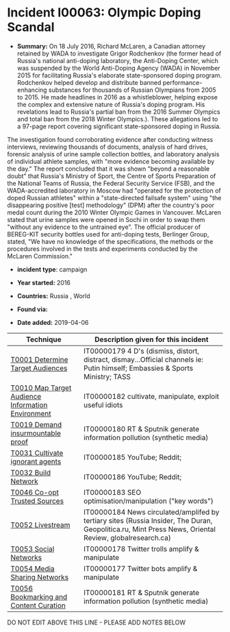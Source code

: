 # Incident I00063: Olympic Doping Scandal

* **Summary:** On 18 July 2016, Richard McLaren, a Canadian attorney retained by WADA to investigate Grigor Rodchenkov (the former head of Russia's national anti-doping laboratory, the Anti-Doping Center, which was suspended by the World Anti-Doping Agency (WADA) in November 2015 for facilitating Russia's elaborate state-sponsored doping program. Rodchenkov helped develop and distribute banned performance-enhancing substances for thousands of Russian Olympians from 2005 to 2015. He made headlines in 2016 as a whistleblower, helping expose the complex and extensive nature of Russia's doping program. His revelations lead to Russia's partial ban from the 2016 Summer Olympics and total ban from the 2018 Winter Olympics.). These allegations led to a 97-page report covering significant state-sponsored doping in Russia. 

The investigation found corroborating evidence after conducting witness interviews, reviewing thousands of documents, analysis of hard drives, forensic analysis of urine sample collection bottles, and laboratory analysis of individual athlete samples, with "more evidence becoming available by the day." The report concluded that it was shown "beyond a reasonable doubt" that Russia's Ministry of Sport, the Centre of Sports Preparation of the National Teams of Russia, the Federal Security Service (FSB), and the WADA-accredited laboratory in Moscow had "operated for the protection of doped Russian athletes" within a "state-directed failsafe system" using "the disappearing positive [test] methodology" (DPM) after the country's poor medal count during the 2010 Winter Olympic Games in Vancouver. McLaren stated that urine samples were opened in Sochi in order to swap them "without any evidence to the untrained eye". The official producer of BEREG-KIT security bottles used for anti-doping tests, Berlinger Group, stated, "We have no knowledge of the specifications, the methods or the procedures involved in the tests and experiments conducted by the McLaren Commission."

* **incident type**: campaign

* **Year started:** 2016

* **Countries:** Russia , World

* **Found via:** 

* **Date added:** 2019-04-06
 

| Technique | Description given for this incident |
| --------- | ------------------------- |
| [T0001 Determine Target Audiences](../generated_pages/techniques/T0001.md) | IT00000179 4 D's (dismiss, distort, distract, dismay...Official channels ie: Putin himself; Embassies & Sports Ministry; TASS |
| [T0010 Map Target Audience Information Environment](../generated_pages/techniques/T0010.md) | IT00000182 cultivate, manipulate, exploit useful idiots  |
| [T0019 Demand insurmountable proof](../generated_pages/techniques/T0019.md) | IT00000180 RT & Sputnik generate information pollution (synthetic media) |
| [T0031 Cultivate ignorant agents](../generated_pages/techniques/T0031.md) | IT00000185 YouTube; Reddit;  |
| [T0032 Build Network](../generated_pages/techniques/T0032.md) | IT00000186 YouTube; Reddit;  |
| [T0046 Co-opt Trusted Sources](../generated_pages/techniques/T0046.md) | IT00000183 SEO optimisation/manipulation ("key words") |
| [T0052 Livestream](../generated_pages/techniques/T0052.md) | IT00000184 News circulated/amplifed by tertiary sites (Russia Insider, The Duran, Geopolitica.ru, Mint Press News, Oriental Review, globalresearch.ca) |
| [T0053 Social Networks](../generated_pages/techniques/T0053.md) | IT00000178 Twitter trolls amplify & manipulate |
| [T0054 Media Sharing Networks](../generated_pages/techniques/T0054.md) | IT00000177 Twitter bots amplify & manipulate |
| [T0056 Bookmarking and Content Curation](../generated_pages/techniques/T0056.md) | IT00000181 RT & Sputnik generate information pollution (synthetic media) |


DO NOT EDIT ABOVE THIS LINE - PLEASE ADD NOTES BELOW